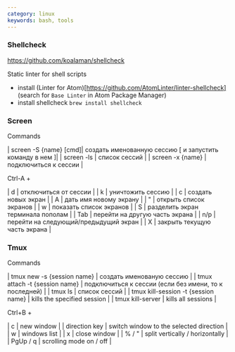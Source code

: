 ```yaml
---
category: linux
keywords: bash, tools
---
```

### Shellcheck
<https://github.com/koalaman/shellcheck>


Static linter for shell scripts
* install (Linter for Atom)[https://github.com/AtomLinter/linter-shellcheck] (search for `Base Linter` in Atom Package Manager)
* install shellcheck `brew install shellcheck`


### Screen

Commands  

| screen -S {name} [cmd]| создать именованную сессию [ и запустить команду в нем ]|
| screen -ls | список сессий  |
| screen -x {name} | подключиться к сессии |

Ctrl-A +  

| d | отключиться от сессии |
| k | уничтожить сессию |
| с | создать новых экран |
| A | дать имя новому экрану |
| " | открыть список экранов |
| w | показать список экранов |
| S | разделить экран терминала пополам |
| Tab | перейти на другую часть экрана |
| n/p | перейти на следующий/предыдущий экран |
| X | закрыть текущую часть экрана |

### Tmux

Commands

| tmux new -s {session name} | создать именованую сессию |
| tmux attach -t {session name} | подключиться к сессии (если без имени, то к последней) |
| tmux ls | список сессий |
| tmux kill-session -t {session name} | kills the specified session |
| tmux kill-server | kills all sessions |

Ctrl+B +

| c | new window |
|  direction key | switch window to the selected direction |
| w | windows list |
| x | close window |
| % / " | split vertically / horizontally |
| PgUp / q | scrolling mode on / off |  


